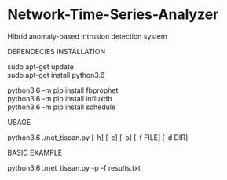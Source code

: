 # Network-Time-Series-Analyzer
Hibrid anomaly-based intrusion detection system  


DEPENDECIES INSTALLATION  

sudo apt-get update  
sudo apt-get install python3.6  

python3.6 -m pip install fbprophet  
python3.6 -m pip install influxdb  
python3.6 -m pip install schedule  


USAGE  

python3.6 ./net_tisean.py [-h] [-c] [-p] [-f FILE] [-d DIR]  


BASIC EXAMPLE  

python3.6 ./net_tisean.py -p -f results.txt  

